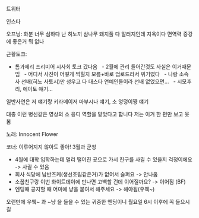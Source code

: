 


트위터



인스타

오프닝: 화분 너무 심하다 난 히노끼 삼나무 돼지풀 다 알러지인데 지옥이다 면역력 증강에 좋은거 뭐 없나

근황토크: 
- 톰과제리 프리미어 시사회 토크 갔다옴
  - 2월에 관리 들어간것도 사실은 이거때문임
  - 어디서 사진이 어떻게 찍힐지 모름+바로 업로드라서 위기였다
  - 나랑 소속사 선배(히노 사토시)만 성우고 다 대스타 연예인들이라 선배 없었으면...
  - 시모후리, 에이토 얘기...

일반사연은 저 얘기랑 키라메이저 마부시나 얘기, 소 엉덩이쨩 얘기



대충 이런 병신같은 영상의 소 응디 역할을 맡았다고 합니다
저는 이거 한 편만 보고 못봄

노래: Innocent Flower

코너: 이루어지지 않아도 좋아! 3월과 군청

- 4월에 대학 입학하는데 멀리 떨어진 곳으로 가서 친구를 사귈 수 있을지 걱정이에요 -> 사귈 수 있음
- 회사 식당에 남반즈케(생선조림같은거)가 없어서 슬퍼요 -> 안나옴
- 소꿉친구랑 이번 화이트데이에 만나면 고백할 건데 이어질까요? -> 이어짐 (BF)
- 엔딩때 공지할 때 어미에 냥을 붙여서 해주세요 -> 해야됨(우웩~)

오랜만에 우웩~ 과 ~냥 을 들을 수 있는 귀중한 엔딩이니 월요일 6시 이후에 꼭 들으시길

